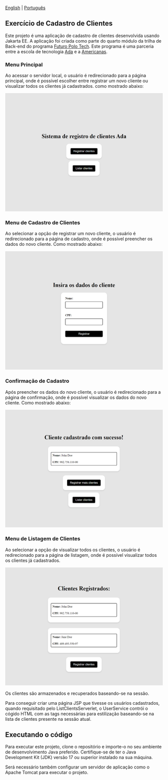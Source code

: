 [English](README.md) | [Português](README.pt-br.md)

## Exercício de Cadastro de Clientes

Este projeto é uma aplicação de cadastro de clientes desenvolvida usando Jakarta EE. A aplicação foi criada como parte do quarto módulo da trilha de
Back-end do programa [Futuro Polo Tech](https://polotech.americanas.io/). Este programa é uma parceria entre a escola de tecnologia
[Ada](https://ada.tech/sou-aluno) e a [Americanas](https://carreiras.americanas.com/).

### Menu Principal

Ao acessar o servidor local, o usuário é redirecionado para a página principal, onde é possível escolher entre registrar um novo cliente ou visualizar todos os clientes já cadastrados. como mostrado abaixo:

<p align="center">
  <img src="images/main-menu.png" alt="Menu principal com as opções de registrar e visualizar clientes">
</p>

### Menu de Cadastro de Clientes

Ao selecionar a opção de registrar um novo cliente, o usuário é redirecionado para a página de cadastro, onde é possível preencher os dados do novo cliente. Como mostrado abaixo:

<p align="center">
  <img src="images/registration.png" alt="Menu de registro de novos clientes">
</p>

### Confirmação de Cadastro

Após preencher os dados do novo cliente, o usuário é redirecionado para a página de confirmação, onde é possível visualizar os dados do novo cliente. Como mostrado abaixo:

<p align="center">
  <img src="images/registration-confirmation.png" alt="Menu de confirmação de cadastro de novos clientes">

### Menu de Listagem de Clientes

Ao selecionar a opção de visualizar todos os clientes, o usuário é redirecionado para a página de listagem, onde é possível visualizar todos os clientes já cadastrados.

<p align="center">
  <img src="images/list-all-clients.png" alt="Menu de visualização de todos clientes">

Os clientes são armazenados e recuperados baseando-se na sessão. 

Para conseguir criar uma página JSP que tivesse os usuários cadastrados, quando requisitado pelo ListClientsServerlet, o UserService contrói o cógido HTML com as tags necessárias para estilização baseando-se na lista de clientes presente na sessão atual.

## Executando o código

Para executar este projeto, clone o repositório e importe-o no seu ambiente de desenvolvimento Java preferido.
Certifique-se de ter o Java Development Kit (JDK) versão 17 ou superior instalado na sua máquina.

Será necessário também configurar um servidor de aplicação como o Apache Tomcat para executar o projeto.

